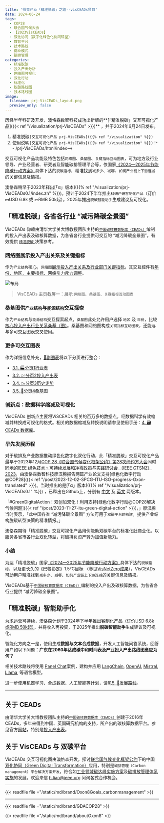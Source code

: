 ```yaml
---
title: '照亮产业「精准脱碳」之路--visCEADs项目'
date: 2024-06-24
tags:
  - COP28
  - 联合国气候大会
  - 【2023VisCEADs】
  - 双化协同（数字化绿色化协同转型）
  - 数智平台
  - 技术路线
  - 商业模式
  - 碳排管理
categories:
  - 精准脱碳
  - 投入产出分析
  - 网络图可视化
  - 双化行动
  - 标准化
  - 脱碳路线图
  - 技术路线图
image:
  filename: prj-VisCEADs_layout.png
  preview_only: false
---
```


历经半年科研及开发，澳恪森数智科技成功出新版的**[「精准脱碳」交互可视化产品]({{< ref "/visualization/prj-VisCEADs" >}})** ，并于2024年6月24日发布。

1. 精准脱碳``[交互可视化产品 prj-VisCEADs]({{% ref "/visualization" %}})``<!--/prj-VisCEADs/index> -->
2. 使用说明``[交互可视化产品 prj-VisCEADs]({{% ref "/visualization" %}})`` !-- /prj-VisCEADs/html/index-->

交互可视化产品功能及特色包括``网络图``、``桑基图``、``关键指标互动图表``，可为地方及行业领导、产业经营者、研究者及智能碳排管理平台等，依国家[《2024—2025年节能降碳行动方案》](https://www.gov.cn/zhengce/202405/content_6954583.htm)具体下达的``脱碳指标``，精准找到``减多少``、``减哪``、``如何产业链上下游连减``的关键信息及情报。

澳恪森稍早于2023年释出[「α」版本]({{% ref "/visualization/prj-VisCEADs0.1/index.zh" %}})。预计于2024下半年推出``科研产研客制化产品``（订价💵USD 6.8k 或 💴RMB 50k起），2025年推出``脱碳智能助手``生成建议及可视化。

<!--more-->
## 「精准脱碳」各省各行业 “减污降碳全景图”

VisCEADs 仰赖由清华大学关大博教授团队主持的[``中国碳核算数据库（CEADs）``](https://www.ceads.net.cn/)编制的投入产出表及碳核算数据，为各省各行业提供可交互的 “减污降碳全景图”，有效提供 [``精准脱碳`` ](/about/%E7%B2%BE%E5%87%86%E8%84%B1%E7%A2%B3/)决策参考。

###  网络图展示投入产出关系及关键指标

作为``产业结构``核心，``网络图``[展示投入产出关系及行业部门关键指标](https://oxon8.netlify.app/visualization/prj-visceads/html/chapters/02.main)。其交互控件有[年份、地区、主要指标、网络引力斥力调整](https://oxon8.netlify.app/visualization/prj-visceads/html/features/app_feature_main-02)。

![布局](https://oxon8.netlify.app/visualization/prj-visceads/html/_images/VisCEADs_layout.png)
> VisCEADs 主页截屏一：展示 ``网络图``、``桑基图``、``关键指标互动图表``

###  桑基图供``产业结构``与``能源结构``交互探索

作为``产业结构``与``能源结构``交互探索起点，``桑基图``此处允许用户选择 `地区` 及 `年份`，比较[核心投入产出行业关系桑基（图）](https://oxon8.netlify.app/visualization/prj-visceads/html/features/app_feature-04)。桑基图和网络图构成``关键指标互动图表``，还能与与多可交互图表交叉使用。
### 更多可交互图表

作为详细信息补充，[📅副图表](https://oxon8.netlify.app/visualization/prj-visceads/html/chapters/03.additional#)将以下分页进行整合：
- [3.1. 🏭分页1行业表](https://oxon8.netlify.app/visualization/prj-visceads/html/features/app_feature-01)
- [3.2. 💹分页2投入产出表](https://oxon8.netlify.app/visualization/prj-visceads/html/features/app_feature-02)
- [3.4. 📉分页3历史走势](https://oxon8.netlify.app/visualization/prj-visceads/html/features/app_feature-03)
- [3.5. 🔀分页4桑基图](https://oxon8.netlify.app/visualization/prj-visceads/html/features/app_feature-04)

### 创新点：数据科学缩减及可视化
VisCEADs 创新点主要将ViSCEADs 相关的百万多的数据点，经数据科学有效缩减并转换成可视化的格式。相关的数据缩减及转换说明请参见使用手册：[4. 🗃️CEADs 数据库](https://oxon8.netlify.app/visualization/prj-visceads/html/chapters/04.data#)。
### 早先发展历程

对于碳排及产业数据推动绿色化数字化双化行动，此「精准脱碳」交互可视化产品最早于2023年12月[COP 28《联合国气候变化框架公约》第28次缔约方大会](https://www.mee.gov.cn/xxgk/hjyw/202311/t20231101_1044710.shtml)同时同地的[IEEE 绿色技术丶可持续发展和净零政策与实践研讨会 （IEEE GTSNZ） 2023](https://gtsnz.org/)，由澳恪森数智科技廖汉腾报告两篇产业论文支持[绿色化数字行动@COP28]({{< ref "/post/2023-12-02-SPCG-ITU-ISO-progress-Oxon-translated" >}})。当时推出的是[「α」版本]({{% ref "/visualization/prj-VisCEADs0.1" %}}) ，已释出在Github上，分别有 [中文](/visualization/prj-visCEADs0.1/index.zh.html)  及 [英文](/visualization/prj-visCEADs0.1/index.en.html) 两版本。

「#GreenDigitalAction！双创加双化！利用支持[绿色化数字行动@COP28解决气候问题]({{< ref "/post/2023-11-27-itu-green-digital-action" >}})，」廖汉腾当时表示，「此中国各省 “减污降碳全景图” 方法可用于``双碳平台的搭建``，提供产业结构脱碳转型决策的精准情报。」

澳恪森期待「精准脱碳」交互可视化产品用例能助双碳平台的标准化肚商业化。以服务各省市各行业双化转型，将碳排负资产转为加值新能力。
### 小结

为达「精准脱碳」国家[《2024—2025年节能降碳行动方案》](https://www.gov.cn/zhengce/202405/content_6954583.htm)具体下达的``脱碳指标``，以及更长久的《巴黎协定》1.5℃目标 （参见[VisNetZero成果](https://oxon8.netlify.app/visualization/prj-visNetZero/index.zh)），VisCEADs 可助用户精准找到``减多少``、``减哪``、``如何产业链上下游连减``的关键信息及情报。

VisCEADs基于[``中国碳核算数据库（CEADs）``](https://www.ceads.net.cn/)编制的投入产出及碳核算数据，为各省各行业提供 “减污降碳全景图”。

## 「精准脱碳」智能助手化

为求运营可持续，澳恪森计划于[2024年下半年推出客制化产品（订价USD 6.8k 或RMB 50k起）](https://oxon8.netlify.app/visualization/prj-visceads/html/chapters/05.roadmapping)，并将收入再投资，于2025年推出**脱碳智能助手**生成建议及可视化。

智能化方向之一是，使用生成**数据与文本合成数据**，开发人工智能问答系统，回答用户如以下问题：**广东在2060年达成碳中和时间表及产业投入产出路线图應应为何？** 

相关技术路线将使用 [Panel Chat](https://github.com/holoviz-topics/panel-chat-examples)案例，建构并应用 [LangChain](https://python.langchain.com/docs/get_started/introduction), [OpenAI](https://openai.com/blog/chatgpt), [Mistral](https://www.google.com/url?sa=t&amp;rct=j&amp;q=&amp;esrc=s&amp;source=web&amp;cd=&amp;ved=2ahUKEwjZtP35yvSBAxU00wIHHerUDZAQFnoECBEQAQ&amp;url=https%3A%2F%2Fdocs.mistral.ai%2F&amp;usg=AOvVaw2qpx09O_zOzSksgjBKiJY_&amp;opi=89978449), [Llama](https://ai.meta.com/llama/), 等语言模型。

进一步使用机器学习、合成数据、人工智能等计划，请见[5. 🧭发展路线](https://oxon8.netlify.app/visualization/prj-visceads/html/chapters/05.roadmapping)。

-----
## 关于 CEADs

由清华大学关大博教授团队主持的[``中国碳核算数据库（CEADs）``](https://www.ceads.net.cn/)创建于2016年 CEADs，多年来得到中国、英国研究机构的支持，所产出的碳核算数据平台。参见官方[网站](https://www.ceads.net.cn/)，特别是[投入产出表](https://www.ceads.net.cn/data/input_output_tables/)。

## 关于 VisCEADs 与 双碳平台

VisCEADs 交互可视化图由澳恪森开发，探讨[联合国气候变化框架公约](https://unfccc.int/sites/default/files/convchin.pdf)下的中国[双化协同（Green Digital Transformation）](https://m.gmw.cn/2023-02/26/content_1303295710.htm)应用，特别是``碳排管理（Carbon management）平台解决方案开发``，符合如[工业领域碳达峰实施方案](https://www.gov.cn/gongbao/content/2022/content_5717004.htm)及[碳排放管理体系实施](http://bzh.scjgj.beijing.gov.cn/bzh/apifile/file/2021/20210325/f4451779-29b3-491d-ac72-cfe29b5f53b2.PDF)的发展。欢迎来信 h.liao@ieee.org 问询各式合作机会。

---

{{< readfile file ="/static/md/brand/Oxon8Goals_carbonmanagement" >}}

---

{{< readfile file ="/static/md/brand/GDACOP28" >}}

{{< readfile file ="/static/md/brand/aboutOxon8" >}}